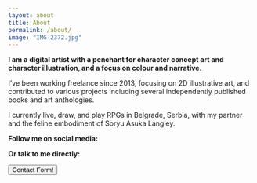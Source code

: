 ```yaml
---
layout: about
title: About
permalink: /about/
image: "IMG-2372.jpg"
---
```


**I am a digital artist with a penchant for character concept art and character illustration, and a focus on colour and narrative.**

I’ve been working freelance since 2013, focusing on 2D illustrative art, and contributed to various projects including several independently published books and art anthologies.

I currently live, draw, and play RPGs in Belgrade, Serbia, with my partner and the feline embodiment of Soryu Asuka Langley.

**Follow me on social media:**

<div class="socials">
	<a href="https://mastodon.art/@ringlov">
		<i class="fab fa-mastodon social"></i>
	</a>
	<a href="https://twitter.com/ringlovdraws">
		<i class="fab fa-twitter social"></i>
	</a>
	<a href="https://ringlov.tumblr.com">
		<i class="fab fa-tumblr social"></i>
	</a>
	<a href="https://bsky.app/profile/ringlov.bsky.social">
		<i class="fab fa-bluesky social"></i>
	</a>
</div>

**Or talk to me directly:**

<a href="/contact/">
<button class="fancy-button">Contact Form!</button>
</a>